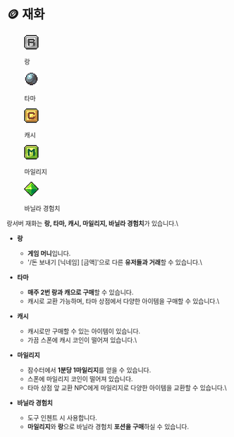 # 🪙 재화

<div align="left"><figure><img src="../.gitbook/assets/z.png" alt=""><figcaption><p>랑</p></figcaption></figure> <figure><img src="../.gitbook/assets/c.png" alt=""><figcaption><p>타마</p></figcaption></figure> <figure><img src="../.gitbook/assets/x.png" alt=""><figcaption><p>캐시</p></figcaption></figure> <figure><img src="../.gitbook/assets/v.png" alt=""><figcaption><p>마일리지</p></figcaption></figure> <figure><img src="../.gitbook/assets/b.png" alt=""><figcaption><p>바닐라 경험치</p></figcaption></figure></div>

랑서버 재화는 **랑, 타마, 캐시, 마일리지, 바닐라 경험치**가 있습니다.\


* **랑**
  * **게임 머니**입니다.
  * '/돈 보내기 \[닉네임] \[금액]'으로 다른 **유저들과 거래**할 수 있습니다.\

* **타마**
  * **매주 2번 랑과 캐으로 구매**할 수 있습니다.
  * 캐시로 교환 가능하며, 타마 상점에서 다양한 아이템을 구매할 수 있습니다.\

* **캐시**
  * 캐시로만 구매할 수 있는 아이템이 있습니다.
  * 가끔 스폰에 캐시 코인이 떨어져 있습니다.\

* **마일리지**
  * 잠수터에서 **1분당 1마일리지**를 얻을 수 있습니다.
  * 스폰에 마일리지 코인이 떨어져 있습니다.
  * 타마 상점 앞 교환 NPC에게 마일리지로 다양한 아이템을 교환할 수 있습니다.\

* **바닐라 경험치**
  * 도구 인첸트 시 사용합니다.
  * **마일리지**와 **랑**으로 바닐라 경험치 **포션을 구매**하실 수 있습니다.
